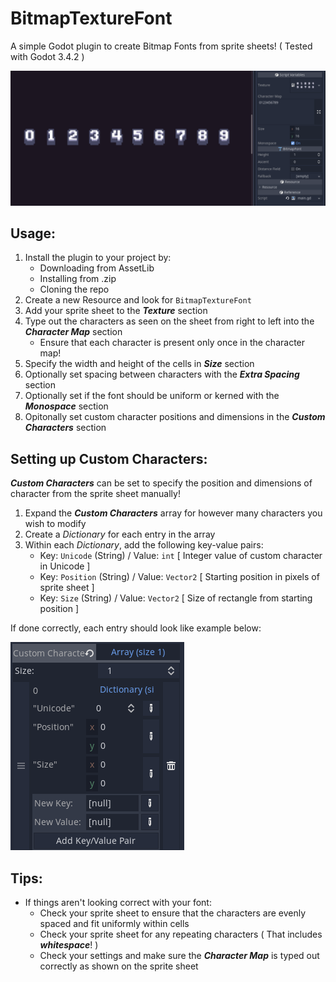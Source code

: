 # BitmapTextureFont
A simple Godot plugin to create Bitmap Fonts from sprite sheets! ( Tested with Godot 3.4.2 )

![](/images/screenshot_1.png)

## Usage:

1. Install the plugin to your project by:
   - Downloading from AssetLib
   - Installing from .zip
   - Cloning the repo
2. Create a new Resource and look for `BitmapTextureFont`
3. Add your sprite sheet to the ***Texture*** section
4. Type out the characters as seen on the sheet from right to left into the ***Character Map*** section
   - Ensure that each character is present only once in the character map!
5. Specify the width and height of the cells in ***Size*** section
6. Optionally set spacing between characters with the ***Extra Spacing*** section
7. Optionally set if the font should be uniform or kerned with the ***Monospace*** section
8. Opitonally set custom character positions and dimensions in the ***Custom Characters*** section

## Setting up Custom Characters:

***Custom Characters*** can be set to specify the position and dimensions of character from the sprite sheet manually!

1. Expand the ***Custom Characters*** array for however many characters you wish to modify
2. Create a *Dictionary* for each entry in the array
3. Within each *Dictionary*, add the following key-value pairs:
   - Key: `Unicode` (String) / Value: `int` [ Integer value of custom character in Unicode ]
   - Key: `Position` (String) / Value: `Vector2` [ Starting position in pixels of sprite sheet ]
   - Key: `Size` (String) / Value: `Vector2` [ Size of rectangle from starting position ]

If done correctly, each entry should look like example below:

![](/images/screenshot_2.png)

## Tips:

* If things aren't looking correct with your font:
   - Check your sprite sheet to ensure that the characters are evenly spaced and fit uniformly within cells
   - Check your sprite sheet for any repeating characters ( That includes ***whitespace***! )
   - Check your settings and make sure the ***Character Map*** is typed out correctly as shown on the sprite sheet
